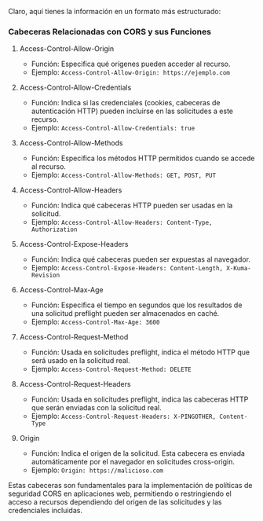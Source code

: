 Claro, aquí tienes la información en un formato más estructurado:

### Cabeceras Relacionadas con CORS y sus Funciones

1. Access-Control-Allow-Origin
   - Función: Especifica qué orígenes pueden acceder al recurso.
   - Ejemplo: `Access-Control-Allow-Origin: https://ejemplo.com`

2. Access-Control-Allow-Credentials
   - Función: Indica si las credenciales (cookies, cabeceras de autenticación HTTP) pueden incluirse en las solicitudes a este recurso.
   - Ejemplo: `Access-Control-Allow-Credentials: true`

3. Access-Control-Allow-Methods
   - Función: Especifica los métodos HTTP permitidos cuando se accede al recurso.
   - Ejemplo: `Access-Control-Allow-Methods: GET, POST, PUT`

4. Access-Control-Allow-Headers
   - Función: Indica qué cabeceras HTTP pueden ser usadas en la solicitud.
   - Ejemplo: `Access-Control-Allow-Headers: Content-Type, Authorization`

5. Access-Control-Expose-Headers
   - Función: Indica qué cabeceras pueden ser expuestas al navegador.
   - Ejemplo: `Access-Control-Expose-Headers: Content-Length, X-Kuma-Revision`

6. Access-Control-Max-Age
   - Función: Especifica el tiempo en segundos que los resultados de una solicitud preflight pueden ser almacenados en caché.
   - Ejemplo: `Access-Control-Max-Age: 3600`

7. Access-Control-Request-Method
   - Función: Usada en solicitudes preflight, indica el método HTTP que será usado en la solicitud real.
   - Ejemplo: `Access-Control-Request-Method: DELETE`

8. Access-Control-Request-Headers
   - Función: Usada en solicitudes preflight, indica las cabeceras HTTP que serán enviadas con la solicitud real.
   - Ejemplo: `Access-Control-Request-Headers: X-PINGOTHER, Content-Type`

9. Origin
   - Función: Indica el origen de la solicitud. Esta cabecera es enviada automáticamente por el navegador en solicitudes cross-origin.
   - Ejemplo: `Origin: https://malicioso.com`

Estas cabeceras son fundamentales para la implementación de políticas de seguridad CORS en aplicaciones web, permitiendo o restringiendo el acceso a recursos dependiendo del origen de las solicitudes y las credenciales incluidas.